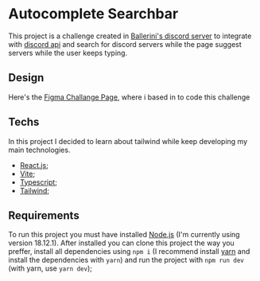 # Autocomplete Searchbar

This project is a challenge created in [Ballerini's discord server](https://discord.com/invite/ballerini) to integrate with [discord api](https://discord.com/developers/docs/intro) and search for discord servers while the page suggest servers while the user keeps typing.

## Design

Here's the [Figma Challange Page](<https://www.figma.com/file/Kvn7Htujl2VHRzsw3iagoq/Desafio-do-M%C3%AAs!---Barra-de-comando!-(Community)?node-id=0-1&t=rCZXnXAyP47NXVWs-0>), where i based in to code this challenge

## Techs

In this project I decided to learn about tailwind while keep developing my main technologies.

- [React.js](https://react.dev/);
- [Vite](https://vitejs.dev/);
- [Typescript](https://www.typescriptlang.org/);
- [Tailwind](https://tailwindcss.com/docs/);

## Requirements

To run this project you must have installed [Node.js](https://nodejs.org/en) (I'm currently using version 18.12.1). After installed you can clone this project the way you preffer, install all dependencies using `npm i` (I recommend install [yarn](https://yarnpkg.com/) and install the dependencies with `yarn`) and run the project with `npm run dev` (with yarn, use `yarn dev`);
